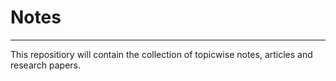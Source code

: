 # Notes
___
This repositiory will contain the collection of topicwise notes, articles and research papers.
